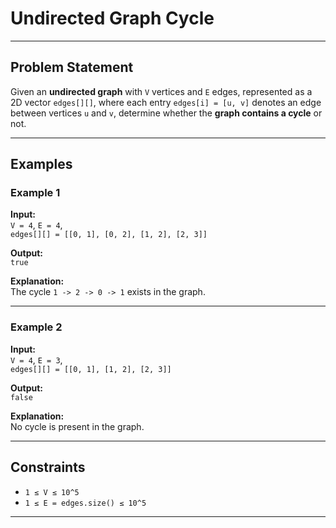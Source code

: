 # Undirected Graph Cycle

---

## Problem Statement

Given an **undirected graph** with `V` vertices and `E` edges, represented as a 2D vector `edges[][]`, where each entry `edges[i] = [u, v]` denotes an edge between vertices `u` and `v`, determine whether the **graph contains a cycle** or not.

---

## Examples

### Example 1

**Input:**  
`V = 4`, `E = 4`,  
`edges[][] = [[0, 1], [0, 2], [1, 2], [2, 3]]`

**Output:**  
`true`

**Explanation:**  
The cycle `1 -> 2 -> 0 -> 1` exists in the graph.

---

### Example 2

**Input:**  
`V = 4`, `E = 3`,  
`edges[][] = [[0, 1], [1, 2], [2, 3]]`

**Output:**  
`false`

**Explanation:**  
No cycle is present in the graph.

---

## Constraints

- `1 ≤ V ≤ 10^5`  
- `1 ≤ E = edges.size() ≤ 10^5`

---
